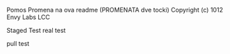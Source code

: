 Pomos
Promena na ova readme (PROMENATA dve tocki)
Copyright (c) 1012 Envy Labs LCC


Staged Test
real test

pull test
